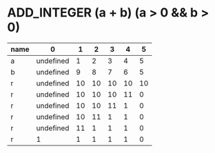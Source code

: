 # __ADD_INTEGER__ (a + b) (a > 0 && b > 0)
|name|0|1|2|3|4|5|
|-|-|-|-|-|-|-|
|a|undefined|1|2|3|4|5|
|b|undefined|9|8|7|6|5|
|r|undefined|10|10|10|10|10|
|r|undefined|10|10|10|11|0|
|r|undefined|10|10|11|1|0|
|r|undefined|10|11|1|1|0|
|r|undefined|11|1|1|1|0|
|r|1|1|1|1|1|0|

